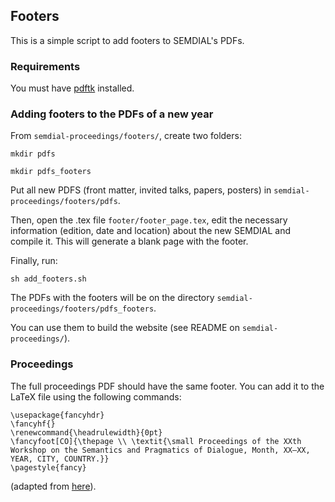 ## Footers

This is a simple script to add footers to SEMDIAL's PDFs.

### Requirements

You must have [pdftk](https://www.pdflabs.com/tools/pdftk-the-pdf-toolkit/)
installed.

### Adding footers to the PDFs of a new year

From `semdial-proceedings/footers/`, create two folders:

`mkdir pdfs`

`mkdir pdfs_footers`

Put all new PDFS (front matter, invited talks, papers, posters) in `semdial-proceedings/footers/pdfs`.

Then, open the .tex file `footer/footer_page.tex`, edit the necessary
information (edition, date and location) about the new SEMDIAL and compile it.
This will generate a blank page with the footer.

Finally, run:

`sh add_footers.sh`

The PDFs with the footers will be on the directory `semdial-proceedings/footers/pdfs_footers`.

You can use them to build the website (see README on `semdial-proceedings/`).

### Proceedings

The full proceedings PDF should have the same footer. You can add it to the LaTeX
file using the following commands:

```
\usepackage{fancyhdr}
\fancyhf{}
\renewcommand{\headrulewidth}{0pt}
\fancyfoot[CO]{\thepage \\ \textit{\small Proceedings of the XXth Workshop on the Semantics and Pragmatics of Dialogue, Month, XX–XX, YEAR, CITY, COUNTRY.}}
\pagestyle{fancy}
```
(adapted from [here](https://askubuntu.com/questions/712691/batch-add-header-footer-to-pdf-files)).
